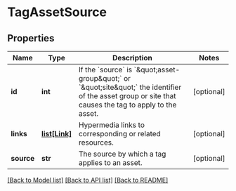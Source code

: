 # TagAssetSource

## Properties
Name | Type | Description | Notes
------------ | ------------- | ------------- | -------------
**id** | **int** | If the &#x60;source&#x60; is &#x60;\&quot;asset-group\&quot;&#x60; or &#x60;\&quot;site\&quot;&#x60; the identifier of the asset group or site that causes the tag to apply to the asset. | [optional] 
**links** | [**list[Link]**](Link.md) | Hypermedia links to corresponding or related resources. | [optional] 
**source** | **str** | The source by which a tag applies to an asset. | [optional] 

[[Back to Model list]](../README.md#documentation-for-models) [[Back to API list]](../README.md#documentation-for-api-endpoints) [[Back to README]](../README.md)

